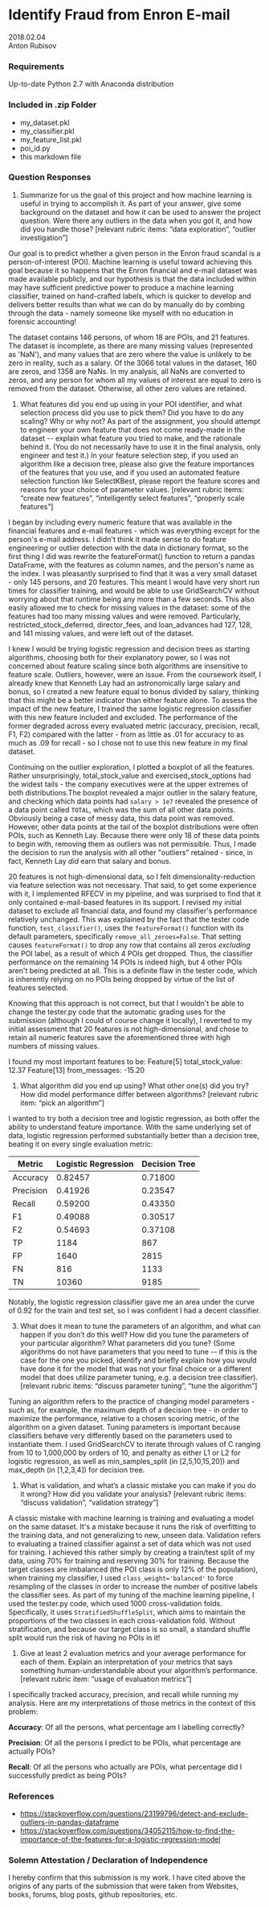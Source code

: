 # Identify Fraud from Enron E-mail
2018.02.04  
Anton Rubisov

### Requirements

Up-to-date Python 2.7 with Anaconda distribution

### Included in .zip Folder
- my_dataset.pkl
- my_classifier.pkl
- my_feature_list.pkl
- poi_id.py
- this markdown file

### Question Responses
1. Summarize for us the goal of this project and how machine learning is useful in trying to accomplish it. As part of your answer, give some background on the dataset and how it can be used to answer the project question. Were there any outliers in the data when you got it, and how did you handle those?  [relevant rubric items: “data exploration”, “outlier investigation”]

  Our goal is to predict whether a given person in the Enron fraud scandal is a person-of-interest (POI). Machine learning is useful toward achieving this goal because it so happens that the Enron financial and e-mail dataset was made available publicly, and our hypothesis is that the data included within may have sufficient predictive power to produce a machine learning classifier, trained on hand-crafted labels, which is quicker to develop and delivers better results than what we can do by manually do by combing through the data - namely someone like myself with no education in forensic accounting!

  The dataset contains 146 persons, of whom 18 are POIs, and 21 features. The dataset is incomplete, as there are many missing values (represented as 'NaN'), and many values that are zero where the value is unlikely to be zero in reality, such as a salary. Of the 3066 total values in the dataset, 160 are zeros, and 1358 are NaNs. In my analysis, all NaNs are converted to zeros, and any person for whom all my values of interest are equal to zero is removed from the dataset. Otherwise, all other zero values are retained.

1. What features did you end up using in your POI identifier, and what selection process did you use to pick them? Did you have to do any scaling? Why or why not? As part of the assignment, you should attempt to engineer your own feature that does not come ready-made in the dataset -- explain what feature you tried to make, and the rationale behind it. (You do not necessarily have to use it in the final analysis, only engineer and test it.) In your feature selection step, if you used an algorithm like a decision tree, please also give the feature importances of the features that you use, and if you used an automated feature selection function like SelectKBest, please report the feature scores and reasons for your choice of parameter values.  [relevant rubric items: “create new features”, “intelligently select features”, “properly scale features”]

  I began by including every numeric feature that was available in the financial features and e-mail features - which was everything except for the person's e-mail address. I didn't think it made sense to do feature engineering or outlier detection with the data in dictionary format, so the first thing I did was rewrite the featureFormat() function to return a pandas DataFrame, with the features as column names, and the person's name as the index. I was pleasantly surprised to find that it was a very small dataset - only 145 persons, and 20 features. This meant I would have very short run times for classifier training, and would be able to use GridSearchCV without worrying about that runtime being any more than a few seconds. This also easily allowed me to check for missing values in the dataset: some of the features had too many missing values and were removed. Particularly, restricted_stock_deferred, director_fees, and loan_advances had 127, 128, and 141 missing values, and were left out of the dataset.

  I knew I would be trying logistic regression and decision trees as starting algorithms, choosing both for their explanatory power, so I was not concerned about feature scaling since both algorithms are insensitive to feature scale. Outliers, however, were an issue. From the coursework itself, I already knew that Kenneth Lay had an astronomically large salary and bonus, so I created a new feature equal to bonus divided by salary, thinking that this might be a better indicator than either feature alone. To assess the impact of the new feature, I trained the same logistic regression classifier with this new feature included and excluded. The performance of the former degraded across every evaluated metric (accuracy, precision, recall, F1, F2) compared with the latter - from as little as .01 for accuracy to as much as .09 for recall - so I chose not to use this new feature in my final dataset.

  Continuing on the outlier exploration, I plotted a boxplot of all the features. Rather unsurprisingly, total_stock_value and exercised_stock_options had the widest tails - the company executives were at the upper extremes of both distributions.The boxplot revealed a major outlier in the salary feature, and checking which data points had `salary > 1e7` revealed the presence of a data point called `TOTAL`, which was the sum of all other data points. Obviously being a case of messy data, this data point was removed. However, other data points at the tail of the boxplot distributions were often POIs, such as Kenneth Lay. Because there were only 18 of these data points to begin with, removing them as outliers was not permissible. Thus, I made the decision to run the analysis with all other "outliers" retained - since, in fact, Kenneth Lay *did* earn that salary and bonus.

  20 features is not high-dimensional data, so I felt dimensionality-reduction via feature selection was not necessary. That said, to get some experience with it, I implemented RFECV in my pipeline, and was surprised to find that it only contained e-mail-based features in its support. I revised my initial dataset to exclude all financial data, and found my classifier's performance relatively unchanged. This was explained by the fact that the tester code function, `test_classifier()`, uses the `featureFormat()` function with its default parameters, specifically `remove_all_zeroes=False`. That setting causes `featureFormat()` to drop any row that contains all zeros _excluding_ the POI label, as a result of which 4 POIs get dropped. Thus, the classifier performance on the remaining 14 POIs is indeed high, but 4 other POIs aren't being predicted at all. This is a definite flaw in the tester code, which is inherently relying on no POIs being dropped by virtue of the list of features selected.

  Knowing that this approach is not correct, but that I wouldn't be able to change the tester.py code that the automatic grading uses for the submission (although I could of course change it locally), I reverted to my initial assessment that 20 features is not high-dimensional, and chose to retain all numeric features save the aforementioned three with high numbers of missing values.

  I found my most important features to be:
  Feature[5] total_stock_value: 12.37
  Feature[13] from_messages: -15.20

1. What algorithm did you end up using? What other one(s) did you try? How did model performance differ between algorithms?  [relevant rubric item: “pick an algorithm”]

  I wanted to try both a decision tree and logistic regression, as both offer the ability to understand feature importance. With the same underlying set of data, logistic regression performed substantially better than a decision tree, beating it on every single evaluation metric:  

Metric | Logistic Regression | Decision Tree
  ------ | ------------------- | -------------
  Accuracy | 0.82457 |  0.71800
  Precision | 0.41926 | 0.23547
  Recall | 0.59200 | 0.43350
  F1 | 0.49088 | 0.30517
  F2 | 0.54693 | 0.37108
  TP | 1184 | 867
  FP | 1640 | 2815
  FN | 816 | 1133
  TN | 10360 | 9185

  Notably, the logistic regression classifier gave me an area under the curve of 0.92 for the train and test set, so I was confident I had a decent classifier.

3. What does it mean to tune the parameters of an algorithm, and what can happen if you don’t do this well?  How did you tune the parameters of your particular algorithm? What parameters did you tune? (Some algorithms do not have parameters that you need to tune -- if this is the case for the one you picked, identify and briefly explain how you would have done it for the model that was not your final choice or a different model that does utilize parameter tuning, e.g. a decision tree classifier).  [relevant rubric items: “discuss parameter tuning”, “tune the algorithm”]

  Tuning an algorithm refers to the practice of changing model parameters - such as, for example, the maximum depth of a decision tree - in order to maximize the performance, relative to a chosen scoring metric, of the algorithm on a given dataset. Tuning parameters is important because classifiers behave very differently based on the parameters used to instantiate them. I used GridSearchCV to iterate through values of C ranging from 10 to 1,000,000 by orders of 10, and penalty as either L1 or L2 for logistic regression, as well as min_samples_split (in [2,5,10,15,20]) and max_depth (in [1,2,3,4]) for decision tree.

1. What is validation, and what’s a classic mistake you can make if you do it wrong? How did you validate your analysis?  [relevant rubric items: “discuss validation”, “validation strategy”]

  A classic mistake with machine learning is training and evaluating a model on the same dataset. It's a mistake because it runs the risk of overfitting to the training data, and not generalizing to new, unseen data. Validation refers to evaluating a trained classifier against a set of data which was not used for training. I achieved this rather simply by creating a train/test split of my data, using 70% for training and reserving 30% for training. Because the target classes are imbalanced (the POI class is only 12% of the population), when training my classifier, I used `class_weight='balanced'` to force resampling of the classes in order to increase the number of positive labels the classifier sees.  As part of my tuning of the machine learning pipeline, I used the tester.py code, which used 1000 cross-validation folds. Specifically, it uses `StratifiedShuffleSplit`, which aims to maintain the proportions of the two classes in each cross-validation fold. Without stratification, and because our target class is so small, a standard shuffle split would run the risk of having no POIs in it!

1. Give at least 2 evaluation metrics and your average performance for each of them.  Explain an interpretation of your metrics that says something human-understandable about your algorithm’s performance. [relevant rubric item: “usage of evaluation metrics”]

  I specifically tracked accuracy, precision, and recall while running my analysis. Here are my interpretations of those metrics in the context of this problem:

  **Accuracy**: Of all the persons, what percentage am I labelling correctly?

  **Precision**: Of all the persons I predict to be POIs, what percentage are actually POIs?

  **Recall**: Of all the persons who actually are POIs, what percentage did I successfully predict as being POIs?


### References
-  https://stackoverflow.com/questions/23199796/detect-and-exclude-outliers-in-pandas-dataframe
- https://stackoverflow.com/questions/34052115/how-to-find-the-importance-of-the-features-for-a-logistic-regression-model


### Solemn Attestation / Declaration of Independence
I hereby confirm that this submission is my work. I have cited above the origins of any parts of the submission that were taken from Websites, books, forums, blog posts, github repositories, etc.
